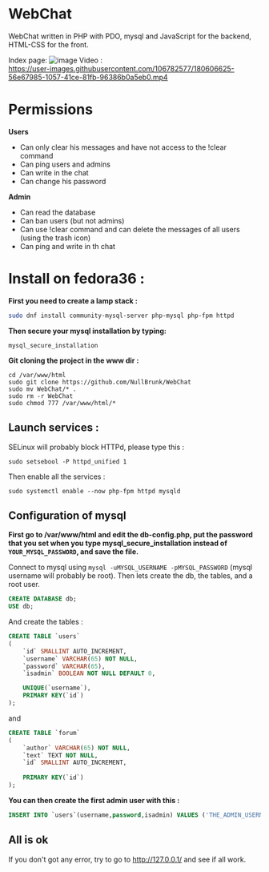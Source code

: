 # WebChat

WebChat written in PHP with PDO, mysql and JavaScript for the backend, HTML-CSS for the front.

Index page:
![image](https://user-images.githubusercontent.com/106782577/179762868-ce09f7c7-5acb-416b-80de-16bf0e919a58.png) 
Video :      
https://user-images.githubusercontent.com/106782577/180606625-56e67985-1057-41ce-81fb-96386b0a5eb0.mp4


# Permissions 

**Users**
- Can only clear his messages and have not access to the !clear command
- Can ping users and admins
- Can write in the chat
- Can change his password

**Admin**
- Can read the database
- Can ban users (but not admins)
- Can use !clear command and can delete the messages of all users (using the trash icon) 
- Can ping and write in th chat


# Install on fedora36 : 

**First you need to create a lamp stack :**

```bash
sudo dnf install community-mysql-server php-mysql php-fpm httpd
```

**Then secure your mysql installation by typing:**

```
mysql_secure_installation
```

**Git cloning the project in the www dir :**

``` 
cd /var/www/html
sudo git clone https://github.com/NullBrunk/WebChat
sudo mv WebChat/* .
sudo rm -r WebChat
sudo chmod 777 /var/www/html/*
```

## Launch services :


SELinux will probably block HTTPd, please type this :
```
sudo setsebool -P httpd_unified 1
```

Then enable all the services :

```
sudo systemctl enable --now php-fpm httpd mysqld
```

## Configuration of mysql

**First go to /var/www/html and edit the db-config.php, put the password that you set when you type mysql_secure_installation instead of `YOUR_MYSQL_PASSWORD`, and save the file.**     


Connect to mysql using ``mysql -uMYSQL_USERNAME -pMYSQL_PASSWORD`` (mysql username will probably be root). Then lets create the db, the tables, and a root user.

```sql
CREATE DATABASE db;
USE db;
```

And create  the tables :

```sql
CREATE TABLE `users`
(
    `id` SMALLINT AUTO_INCREMENT,  
    `username` VARCHAR(65) NOT NULL,  
    `password` VARCHAR(65),
    `isadmin` BOOLEAN NOT NULL DEFAULT 0,  

    UNIQUE(`username`),
    PRIMARY KEY(`id`)
);
```

and

```sql
CREATE TABLE `forum`
(
    `author` VARCHAR(65) NOT NULL,
    `text` TEXT NOT NULL,
    `id` SMALLINT AUTO_INCREMENT,
 
    PRIMARY KEY(`id`)
);
```

**You can then create the first admin user with this :**

```sql
INSERT INTO `users`(username,password,isadmin) VALUES ('THE_ADMIN_USERNAME','THE_ADMIN_PASSWORD',1);
```

## All is ok
If you don't got any error, try to go to http://127.0.0.1/ and see if all work.
